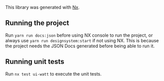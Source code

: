 This library was generated with [Nx](https://nx.dev).

## Running the project

Run `yarn run docs:json` before using NX console to run the project, or always use `yarn run designsystem:start` if not using NX.
This is because the project needs the JSON Docs generated before being able to run it.

## Running unit tests

Run `nx test ui-watt` to execute the unit tests.
